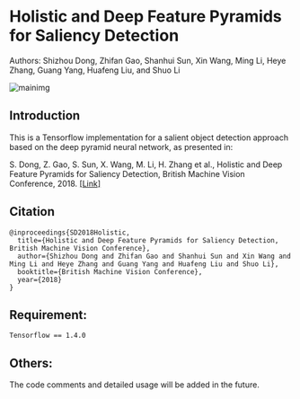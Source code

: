 # Holistic and Deep Feature Pyramids for Saliency Detection
Authors: Shizhou Dong, Zhifan Gao, Shanhui Sun, Xin Wang, Ming Li, Heye Zhang, Guang Yang, Huafeng Liu, and Shuo Li

![mainimg](https://github.com/zhifan-gao/HDFP/blob/master/sample_results.png)

## Introduction
This is a Tensorflow implementation for a salient object detection approach based on the deep pyramid neural network, as presented in:

S. Dong, Z. Gao, S. Sun, X. Wang, M. Li, H. Zhang et al., Holistic and Deep Feature Pyramids for Saliency Detection, British Machine Vision Conference, 2018. [[Link]](http://bmvc2018.org/contents/papers/0212.pdf)

## Citation
```
@inproceedings{SD2018Holistic,
  title={Holistic and Deep Feature Pyramids for Saliency Detection, British Machine Vision Conference},
  author={Shizhou Dong and Zhifan Gao and Shanhui Sun and Xin Wang and Ming Li and Heye Zhang and Guang Yang and Huafeng Liu and Shuo Li},
  booktitle={British Machine Vision Conference},
  year={2018}
}
```

## Requirement:
```
Tensorflow == 1.4.0
```

## Others:
The code comments and detailed usage will be added in the future.
